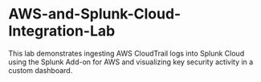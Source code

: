 # AWS-and-Splunk-Cloud-Integration-Lab
This lab demonstrates ingesting AWS CloudTrail logs into Splunk Cloud using the Splunk Add-on for AWS and visualizing key security activity in a custom dashboard.
